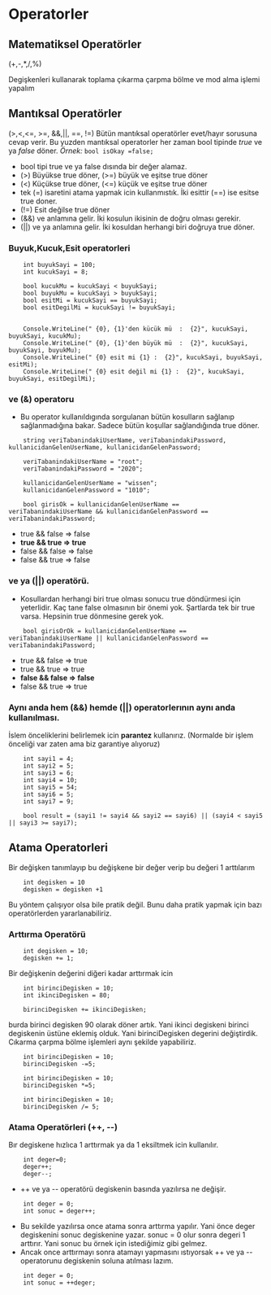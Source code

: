 # Operatorler

## Matematiksel Operatörler

(+,-,*,/,%)

Degişkenleri kullanarak toplama çıkarma çarpma bölme ve mod alma işlemi yapalım

## Mantıksal Operatörler

(>,<,<=, >=, &&,||, ==, !=)
Bütün mantıksal operatörler evet/hayır sorusuna cevap verir. Bu yuzden mantıksal operatorler her zaman bool tipinde *true* ve ya *false* döner. *Örnek:*
`bool isOkay =false;` 
* bool tipi true ve ya false dısında bir değer alamaz.
* (>) Büyükse true döner, (>=) büyük ve eşitse true döner
* (<) Küçükse true döner, (<=) küçük ve eşitse true döner
* tek (=) isaretini atama yapmak icin kullanmıstık. İki esittir (==) ise esitse true doner.
* (!=) Esit değilse true döner
* (&&) ve anlamına gelir. İki kosulun ikisinin de doğru olması gerekir.
* (||) ve ya anlamına gelir. İki kosuldan herhangi biri doğruya true döner.

### Buyuk,Kucuk,Esit operatorleri
```
    int buyukSayi = 100;
    int kucukSayi = 8;
    
    bool kucukMu = kucukSayi < buyukSayi;
    bool buyukMu = kucukSayi > buyukSayi;
    bool esitMi = kucukSayi == buyukSayi;
    bool esitDegilMi = kucukSayi != buyukSayi;
    
    
    Console.WriteLine(" {0}, {1}'den kücük mü  :  {2}", kucukSayi, buyukSayi, kucukMu);
    Console.WriteLine(" {0}, {1}'den büyük mü  :  {2}", kucukSayi, buyukSayi, buyukMu);
    Console.WriteLine(" {0} esit mi {1} :  {2}", kucukSayi, buyukSayi, esitMi);
    Console.WriteLine(" {0} esit değil mi {1} :  {2}", kucukSayi, buyukSayi, esitDegilMi);
```
### ve (&) operatoru
* Bu operator kullanıldıgında sorgulanan bütün kosulların sağlanıp sağlanmadığına bakar. Sadece bütün koşullar sağlandığında true döner.
```
    string veriTabanindakiUserName, veriTabanindakiPassword, kullanicidanGelenUserName, kullanicidanGelenPassword;
    
    veriTabanindakiUserName = "root";
    veriTabanindakiPassword = "2020";
    
    kullanicidanGelenUserName = "wissen";
    kullanicidanGelenPassword = "1010";
    
    bool girisOk = kullanicidanGelenUserName == veriTabanindakiUserName && kullanicidanGelenPassword == veriTabanindakiPassword; 
```
* true && false => false
* **true && true => true**
* false && false => false
* false && true => false

### ve ya (||) operatörü.
* Kosullardan herhangi biri true olması sonucu true döndürmesi için yeterlidir. Kaç tane false olmasının bir önemi yok. Şartlarda tek bir true varsa. Hepsinin true dönmesine gerek yok.
```
    bool girisOrOk = kullanicidanGelenUserName == veriTabanindakiUserName || kullanicidanGelenPassword == veriTabanindakiPassword;
```
* true && false => true
* true && true => true
* **false && false => false**
* false && true => true

### Aynı anda hem (&&) hemde (||) operatorlerının aynı anda kullanılması.
İslem önceliklerini belirlemek icin **parantez** kullanırız. (Normalde bir işlem önceliği var zaten ama biz garantiye alıyoruz)
```
    int sayi1 = 4;
    int sayi2 = 5;
    int sayi3 = 6;
    int sayi4 = 10;
    int sayi5 = 54;
    int sayi6 = 5;
    int sayi7 = 9;
    
    bool result = (sayi1 != sayi4 && sayi2 == sayi6) || (sayi4 < sayi5 || sayi3 >= sayi7);
```
## Atama Operatorleri
Bir değişken tanımlayıp bu değişkene bir değer verip bu değeri 1 arttılarım
```
    int degisken = 10
    degisken = degisken +1 
```

Bu yöntem çalışıyor olsa bile pratik değil. 
Bunu daha pratik yapmak için bazı operatörlerden yararlanabiliriz.
### Arttırma Operatörü

```
    int degisken = 10;
    degisken += 1;
```

Bir değişkenin değerini diğeri kadar arttırmak icin
```
    int birinciDegisken = 10;
    int ikinciDegisken = 80;
    
    birinciDegisken += ikinciDegisken;
```
burda birinci degisken 90 olarak döner artık. Yani ikinci degiskeni birinci degiskenin üstüne eklemiş olduk. Yani birinciDegisken degerini değiştirdik. \
Cıkarma çarpma bölme işlemleri aynı şekilde yapabiliriz.
``` 
    int birinciDegisken = 10;
    birinciDegisken -=5;
```
```
    int birinciDegisken = 10;
    birinciDegisken *=5;
```
```
    int birinciDegisken = 10;
    birinciDegisken /= 5;
```

### Atama Operatörleri (++, --)
Bır degiskene hızlıca 1 arttırmak ya da 1 eksiltmek icin kullanılır. 

```
    int deger=0;
    deger++;
    deger--;
```

* ++ ve ya -- operatörü degiskenin basında yazılırsa ne değişir.

```
    int deger = 0;
    int sonuc = deger++;
```
* Bu sekilde yazılırsa once atama sonra arttırma yapılır. Yani önce deger degiskenini sonuc degiskenine yazar. sonuc = 0 olur sonra degeri 1 arttırır. Yani sonuc bu örnek için istediğimiz gibi gelmez.
* Ancak once arttırmayı sonra atamayı yapmasını ıstıyorsak ++ ve ya -- operatorunu degiskenin soluna atılması lazım. 
```
    int deger = 0;
    int sonuc = ++deger;
```